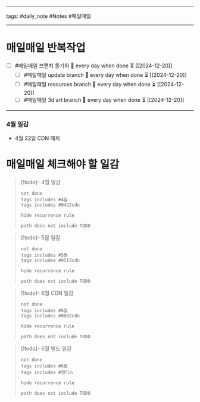 
--------

tags: #daily_note  #Notes #매일매일

---  
# 매일매일 반복작업 
- [ ] #매일매일 브랜치 동기화 🔁 every day when done ⏳ [[2024-12-20]] 
	- [ ] #매일매일 update branch  🔁 every day when done ⏳ [[2024-12-20]]
	- [ ] #매일매일 resources branch  🔁 every day when done ⏳ [[2024-12-20]]
	- [ ] #매일매일 3d art branch  🔁 every day when done ⏳ [[2024-12-20]]

--------

### 4월 일감
 - 4월 22일 CDN 패치



# 매일매일 체크해야 할 일감

> [!todo]-  4월 일감
> ```tasks
> not done
> tags includes #4월 
> tags includes #0422cdn     
>
> hide recurrence rule
> 
> path does not include TODO
> ```


> [!todo]-  5월 일감
> ```tasks
> not done
> tags includes #5월 
> tags includes #0513cdn     
>
> hide recurrence rule
> 
> path does not include TODO
> ```


> [!todo]-  6월 CDN 일감
> ```tasks
> not done
> tags includes #6월 
> tags includes #0602cdn     
>
> hide recurrence rule
> 
> path does not include TODO
> ```


> [!todo]-  6월 빌드 일감
> ```tasks
> not done
> tags includes #6월 
> tags includes #맨티스           
>
> hide recurrence rule
> 
> path does not include TODO
> ```